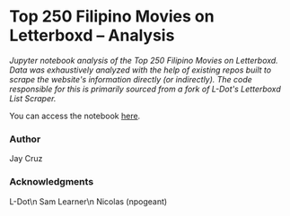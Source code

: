 # Top 250 Filipino Movies on Letterboxd – Analysis
*Jupyter notebook analysis of the Top 250 Filipino Movies on Letterboxd. Data was exhaustively analyzed with the help of existing repos*
*built to scrape the website's information directly (or indirectly). The code responsible for this is primarily sourced from a fork of*
*L-Dot's Letterboxd List Scraper.*

You can access the notebook [here](https://github.com/jmcruz14/letterboxd_list_scraper/blob/master/Letterboxd%20Top%20250%20Filipino%20EDA.ipynb).

### Author
Jay Cruz

### Acknowledgments
L-Dot\n
Sam Learner\n
Nicolas (npogeant)
